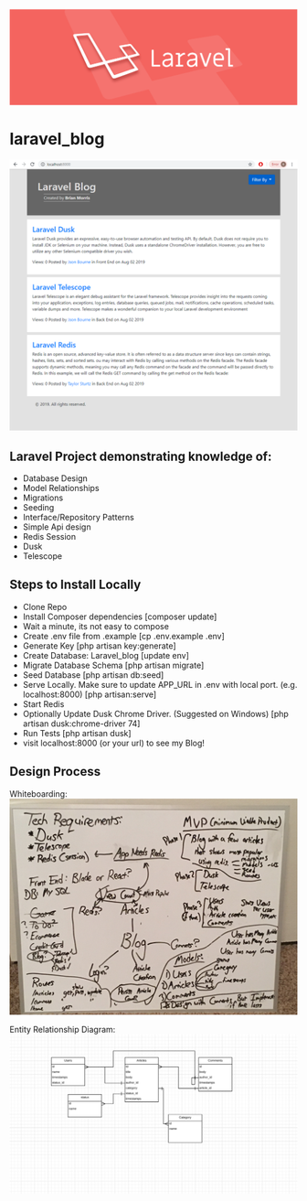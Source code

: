 ![laravel](/resources/img/laravel_header.png)
# laravel_blog
![demo_blog](/resources/img/blog_demo.png)



## Laravel Project demonstrating knowledge of:
* Database Design
* Model Relationships
* Migrations
* Seeding
* Interface/Repository Patterns
* Simple Api design
* Redis Session
* Dusk
* Telescope

## Steps to Install Locally 
* Clone Repo
* Install Composer dependencies [composer update]
* Wait a minute, its not easy to compose
* Create .env file from .example [cp .env.example .env]
* Generate Key [php artisan key:generate]
* Create Database: Laravel_blog [update env]
* Migrate Database Schema [php artisan migrate]
* Seed Database [php artisan db:seed]
* Serve Locally. Make sure to update APP_URL in .env with local port. (e.g. localhost:8000) [php artisan:serve]
* Start Redis
* Optionally Update Dusk Chrome Driver. (Suggested on Windows) [php artisan dusk:chrome-driver 74]
* Run Tests [php artisan dusk]
* visit localhost:8000 (or your url) to see my Blog!

## Design Process
Whiteboarding: ![Alt][1]

[1]: /resources/img/whiteboard.jpg "Whiteboard"


Entity Relationship Diagram: ![Alt][2]

[2]: /resources/img/er_diagram.PNG "Entity Relationship Diagram"
